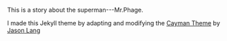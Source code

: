 

This is a story about the superman---Mr.Phage.

I made this Jekyll theme by adapting and modifying the [Cayman Theme](https://github.com/jasonlong/cayman-theme) by [Jason Lang](https://github.com/jasonlong)
